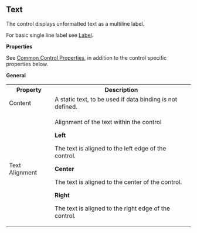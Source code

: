 ## Text

The control displays unformatted text as a multiline label.

For basic single line label see [Label](label.md).

**Properties**

See [Common Control Properties](../common-control-properties.md), in addition to the control specific properties below.

**General**

<table style="WIDTH: 100%">

<tbody>

<tr>

<th>Property</th>

<th>Description</th>

</tr>

<tr>

<td><span style="FONT-WEIGHT: normal">Content</td>

<td>A static text, to be used if data binding is not defined.</td>

</tr>

<tr>

<td><span style="FONT-WEIGHT: normal">Text Alignment</td>

<td>

Alignment of the text within the control

**Left**

The text is aligned to the left edge of the control.

**Center**

The text is aligned to the center of the control.

**Right**

The text is aligned to the right edge of the control.

</td>

</tr>

</tbody>

</table>